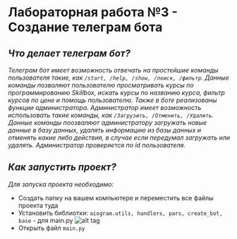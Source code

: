 # Лабораторная работа №3 - Создание телеграм бота

## *Что делает телеграм бот?*
*Телеграм бот имеет возможность отвечать на простейшие команды пользователя такие, как `/start, /help, /show, /поиск, /фильтр`. Данные команды позваляют пользователю просматривать курсы по программированию Skillbox, искать курсы по названию курса, фильтр курсов по цене и помощь пользователю. Также в боте реализованы функции администратора. Администратор имеет возможность использовать такие команды, как `/Загрузить, /Отменить, /Удалить`. Данные команды поозваляют администратору загружать новые данные в базу данных, удалять информацию из базы данных и отменять какие либо действия, в случае если передумал загружать или удалять. Администратор проверяется по id пользователя.*

## *Как запустить проект?*
*Для запуска проекта необходимо:*
 
 * Создать папку на вашем компьютере и переместить все файлы проекта туда
 * Установить библиотки: `aiogram.utils, handlers, pars, create_bot, base` - для main.py ![alt tag](https://sun9-21.userapi.com/impg/EmhRlHmeD0SBCAevNJKsP1rmAQO87vCfKh-8Wg/uhsgWzm8hXQ.jpg?size=700x312&quality=96&sign=22eef45ea3daf3698b7f91b9f11065a3&type=album)
 * Открыть файл `main.py` 
